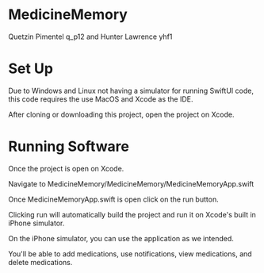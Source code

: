 # MedicineMemory
Quetzin Pimentel q_p12 and Hunter Lawrence yhf1

# Set Up
Due to Windows and Linux not having a simulator for running SwiftUI code,
this code requires the use MacOS and Xcode as the IDE.

After cloning or downloading this project, open the project on Xcode.

# Running Software
Once the project is open on Xcode.

Navigate to MedicineMemory/MedicineMemory/MedicineMemoryApp.swift

Once MedicineMemoryApp.swift is open click on the run button.

Clicking run will automatically build the project and run it on Xcode's built in iPhone simulator.

On the iPhone simulator, you can use the application as we intended.

You'll be able to add medications, use notifications, view medications, and delete medications.
